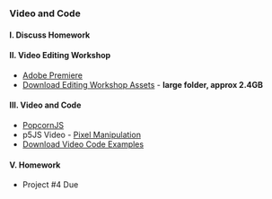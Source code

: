 ### Video and Code

#### I. Discuss Homework

#### II. Video Editing Workshop
* [Adobe Premiere](http://tv.adobe.com/product/premiere-pro/)
* [Download Editing Workshop Assets](https://dl.dropboxusercontent.com/u/9648298/FINDING_NEMO.zip) - **large folder, approx 2.4GB**

#### III. Video and Code
* [PopcornJS](http://popcornjs.org/)
* p5JS Video - [Pixel Manipulation](https://p5js.org/examples/examples/Dom_Video_Pixels.php)
* [Download Video Code Examples](https://dl.dropboxusercontent.com/u/9648298/Video_Code_Examples.zip)

#### V. Homework
* Project #4 Due
